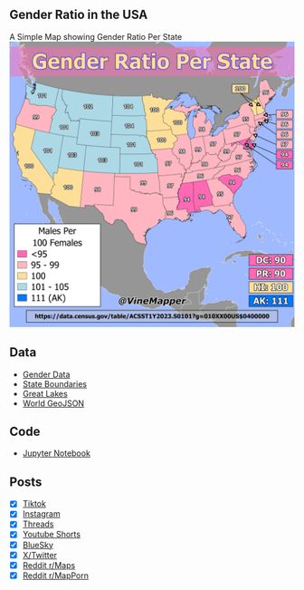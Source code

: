 ## Gender Ratio in the USA
A Simple Map showing Gender Ratio Per State
![Map](Gender_Ratio.png)

## Data
* [Gender Data](https://data.census.gov/table/ACSST1Y2023.S0101?g=010XX00US$0400000)
* [State Boundaries](https://www.census.gov/geographies/mapping-files/time-series/geo/carto-boundary-file.html)
* [Great Lakes](https://usicecenter.gov/Products/GreatLakesData)
* [World GeoJSON](https://public.opendatasoft.com/explore/dataset/world-administrative-boundaries/export/?flg=en-us)

## Code
* [Jupyter Notebook](FormatData.ipynb)

## Posts
- [x] [Tiktok](https://www.tiktok.com/@vinemapper/video/7454989668149529902)
- [x] [Instagram](https://www.instagram.com/p/DESjrMIvNeD/)
- [x] [Threads](https://www.threads.net/@vinemapper/post/DESjrrcPmQ7)
- [x] [Youtube Shorts](https://youtube.com/shorts/mXv_kWkJZmg?feature=share)
- [x] [BlueSky](https://bsky.app/profile/vinemapper.bsky.social/post/3leoypmrrr22c)
- [x] [X/Twitter](https://x.com/VineMapper/status/1874495327665090658)
- [x] [Reddit r/Maps](https://www.reddit.com/r/Maps/comments/1hr6evg/gender_ratio_per_state_2023/)
- [x] [Reddit r/MapPorn](https://www.reddit.com/r/MapPorn/comments/1hr6e55/gender_ratio_per_state_2023/)
